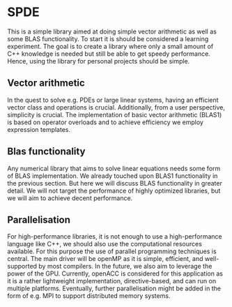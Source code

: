 # SPDE
This is a simple library aimed at doing simple vector arithmetic as well as some BLAS functionality. To start it is should be considered a learning experiment. The goal is to create a library where only a small amount of C++ knowledge is needed but still be able to get speedy performance. Hence, using the library for personal projects should be simple.

## Vector arithmetic
In the quest to solve e.g. PDEs or large linear systems, having an efficient vector class and operations is crucial. Additionally, from a user perspective, simplicity is crucial.
The implementation of basic vector arithmetic (BLAS1) is based on operator overloads and to achieve efficiency we employ expression templates.

## Blas functionality
Any numerical library that aims to solve linear equations needs some form of BLAS implementation. We already touched upon BLAS1 functionality in the previous section. But here we will discuss BLAS functionality in greater detail.
We will not target the performance of highly optimized libraries, but we will aim to achieve decent performance.

## Parallelisation
For high-performance libraries, it is not enough to use a high-performance language like C++, we should also use the computational resources available. For this purpose the use of parallel programming techniques is central. The main driver will be openMP as it is simple, efficient, and well-supported by most compilers. In the future, we also aim to leverage the power of the GPU. Currently, openACC is considered for this application as it is a rather lightweight implementation, directive-based, and can run on multiple platforms. Eventually, further parallelisation might be added in the form of e.g. MPI to support distributed memory systems. 
